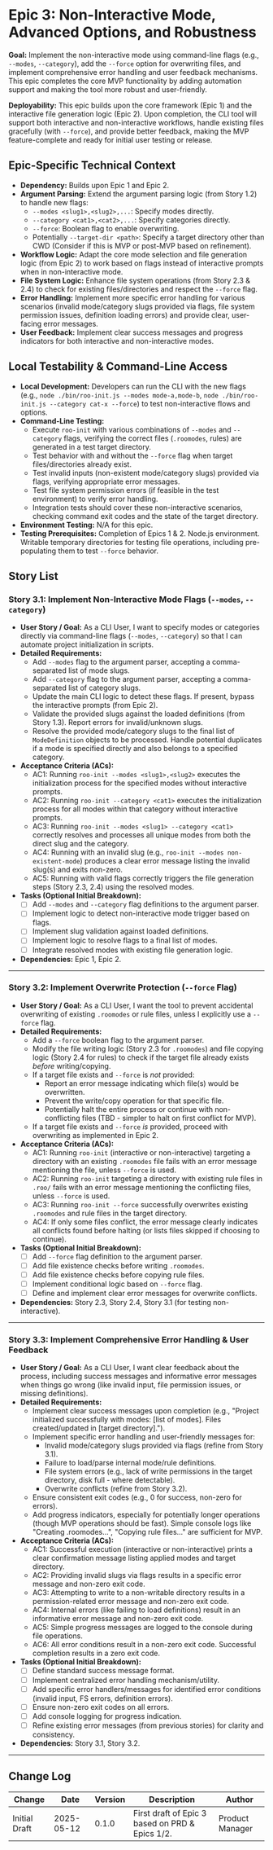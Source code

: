 # Epic 3: Non-Interactive Mode, Advanced Options, and Robustness

**Goal:** Implement the non-interactive mode using command-line flags (e.g., `--modes`, `--category`), add the `--force` option for overwriting files, and implement comprehensive error handling and user feedback mechanisms. This epic completes the core MVP functionality by adding automation support and making the tool more robust and user-friendly.

**Deployability:** This epic builds upon the core framework (Epic 1) and the interactive file generation logic (Epic 2). Upon completion, the CLI tool will support both interactive and non-interactive workflows, handle existing files gracefully (with `--force`), and provide better feedback, making the MVP feature-complete and ready for initial user testing or release.

## Epic-Specific Technical Context

- **Dependency:** Builds upon Epic 1 and Epic 2.
- **Argument Parsing:** Extend the argument parsing logic (from Story 1.2) to handle new flags:
    - `--modes <slug1>,<slug2>,...`: Specify modes directly.
    - `--category <cat1>,<cat2>,...`: Specify categories directly.
    - `--force`: Boolean flag to enable overwriting.
    - Potentially `--target-dir <path>`: Specify a target directory other than CWD (Consider if this is MVP or post-MVP based on refinement).
- **Workflow Logic:** Adapt the core mode selection and file generation logic (from Epic 2) to work based on flags instead of interactive prompts when in non-interactive mode.
- **File System Logic:** Enhance file system operations (from Story 2.3 & 2.4) to check for existing files/directories and respect the `--force` flag.
- **Error Handling:** Implement more specific error handling for various scenarios (invalid mode/category slugs provided via flags, file system permission issues, definition loading errors) and provide clear, user-facing error messages.
- **User Feedback:** Implement clear success messages and progress indicators for both interactive and non-interactive modes.

## Local Testability & Command-Line Access

- **Local Development:** Developers can run the CLI with the new flags (e.g., `node ./bin/roo-init.js --modes mode-a,mode-b`, `node ./bin/roo-init.js --category cat-x --force`) to test non-interactive flows and options.
- **Command-Line Testing:**
    - Execute `roo-init` with various combinations of `--modes` and `--category` flags, verifying the correct files (`.roomodes`, rules) are generated in a test target directory.
    - Test behavior with and without the `--force` flag when target files/directories already exist.
    - Test invalid inputs (non-existent mode/category slugs) provided via flags, verifying appropriate error messages.
    - Test file system permission errors (if feasible in the test environment) to verify error handling.
    - Integration tests should cover these non-interactive scenarios, checking command exit codes and the state of the target directory.
- **Environment Testing:** N/A for this epic.
- **Testing Prerequisites:** Completion of Epics 1 & 2. Node.js environment. Writable temporary directories for testing file operations, including pre-populating them to test `--force` behavior.

## Story List

### Story 3.1: Implement Non-Interactive Mode Flags (`--modes`, `--category`)

- **User Story / Goal:** As a CLI User, I want to specify modes or categories directly via command-line flags (`--modes`, `--category`) so that I can automate project initialization in scripts.
- **Detailed Requirements:**
    - Add `--modes` flag to the argument parser, accepting a comma-separated list of mode slugs.
    - Add `--category` flag to the argument parser, accepting a comma-separated list of category slugs.
    - Update the main CLI logic to detect these flags. If present, bypass the interactive prompts (from Epic 2).
    - Validate the provided slugs against the loaded definitions (from Story 1.3). Report errors for invalid/unknown slugs.
    - Resolve the provided mode/category slugs to the final list of `ModeDefinition` objects to be processed. Handle potential duplicates if a mode is specified directly and also belongs to a specified category.
- **Acceptance Criteria (ACs):**
    - AC1: Running `roo-init --modes <slug1>,<slug2>` executes the initialization process for the specified modes without interactive prompts.
    - AC2: Running `roo-init --category <cat1>` executes the initialization process for all modes within that category without interactive prompts.
    - AC3: Running `roo-init --modes <slug1> --category <cat1>` correctly resolves and processes all unique modes from both the direct slug and the category.
    - AC4: Running with an invalid slug (e.g., `roo-init --modes non-existent-mode`) produces a clear error message listing the invalid slug(s) and exits non-zero.
    - AC5: Running with valid flags correctly triggers the file generation steps (Story 2.3, 2.4) using the resolved modes.
- **Tasks (Optional Initial Breakdown):**
    - [ ] Add `--modes` and `--category` flag definitions to the argument parser.
    - [ ] Implement logic to detect non-interactive mode trigger based on flags.
    - [ ] Implement slug validation against loaded definitions.
    - [ ] Implement logic to resolve flags to a final list of modes.
    - [ ] Integrate resolved modes with existing file generation logic.
- **Dependencies:** Epic 1, Epic 2.

---

### Story 3.2: Implement Overwrite Protection (`--force` Flag)

- **User Story / Goal:** As a CLI User, I want the tool to prevent accidental overwriting of existing `.roomodes` or rule files, unless I explicitly use a `--force` flag.
- **Detailed Requirements:**
    - Add a `--force` boolean flag to the argument parser.
    - Modify the file writing logic (Story 2.3 for `.roomodes`) and file copying logic (Story 2.4 for rules) to check if the target file already exists *before* writing/copying.
    - If a target file exists and `--force` is *not* provided:
        - Report an error message indicating which file(s) would be overwritten.
        - Prevent the write/copy operation for that specific file.
        - Potentially halt the entire process or continue with non-conflicting files (TBD - simpler to halt on first conflict for MVP).
    - If a target file exists and `--force` *is* provided, proceed with overwriting as implemented in Epic 2.
- **Acceptance Criteria (ACs):**
    - AC1: Running `roo-init` (interactive or non-interactive) targeting a directory with an existing `.roomodes` file fails with an error message mentioning the file, unless `--force` is used.
    - AC2: Running `roo-init` targeting a directory with existing rule files in `.roo/` fails with an error message mentioning the conflicting files, unless `--force` is used.
    - AC3: Running `roo-init --force` successfully overwrites existing `.roomodes` and rule files in the target directory.
    - AC4: If only some files conflict, the error message clearly indicates all conflicts found before halting (or lists files skipped if choosing to continue).
- **Tasks (Optional Initial Breakdown):**
    - [ ] Add `--force` flag definition to the argument parser.
    - [ ] Add file existence checks before writing `.roomodes`.
    - [ ] Add file existence checks before copying rule files.
    - [ ] Implement conditional logic based on `--force` flag.
    - [ ] Define and implement clear error messages for overwrite conflicts.
- **Dependencies:** Story 2.3, Story 2.4, Story 3.1 (for testing non-interactive).

---

### Story 3.3: Implement Comprehensive Error Handling & User Feedback

- **User Story / Goal:** As a CLI User, I want clear feedback about the process, including success messages and informative error messages when things go wrong (like invalid input, file permission issues, or missing definitions).
- **Detailed Requirements:**
    - Implement clear success messages upon completion (e.g., "Project initialized successfully with modes: [list of modes]. Files created/updated in [target directory].").
    - Implement specific error handling and user-friendly messages for:
        - Invalid mode/category slugs provided via flags (refine from Story 3.1).
        - Failure to load/parse internal mode/rule definitions.
        - File system errors (e.g., lack of write permissions in the target directory, disk full - where detectable).
        - Overwrite conflicts (refine from Story 3.2).
    - Ensure consistent exit codes (e.g., 0 for success, non-zero for errors).
    - Add progress indicators, especially for potentially longer operations (though MVP operations should be fast). Simple console logs like "Creating .roomodes...", "Copying rule files..." are sufficient for MVP.
- **Acceptance Criteria (ACs):**
    - AC1: Successful execution (interactive or non-interactive) prints a clear confirmation message listing applied modes and target directory.
    - AC2: Providing invalid slugs via flags results in a specific error message and non-zero exit code.
    - AC3: Attempting to write to a non-writable directory results in a permission-related error message and non-zero exit code.
    - AC4: Internal errors (like failing to load definitions) result in an informative error message and non-zero exit code.
    - AC5: Simple progress messages are logged to the console during file operations.
    - AC6: All error conditions result in a non-zero exit code. Successful completion results in a zero exit code.
- **Tasks (Optional Initial Breakdown):**
    - [ ] Define standard success message format.
    - [ ] Implement centralized error handling mechanism/utility.
    - [ ] Add specific error handlers/messages for identified error conditions (invalid input, FS errors, definition errors).
    - [ ] Ensure non-zero exit codes on all errors.
    - [ ] Add console logging for progress indication.
    - [ ] Refine existing error messages (from previous stories) for clarity and consistency.
- **Dependencies:** Story 3.1, Story 3.2.

---

## Change Log

| Change        | Date       | Version | Description                               | Author         |
| ------------- | ---------- | ------- | ----------------------------------------- | -------------- |
| Initial Draft | 2025-05-12 | 0.1.0   | First draft of Epic 3 based on PRD & Epics 1/2. | Product Manager |